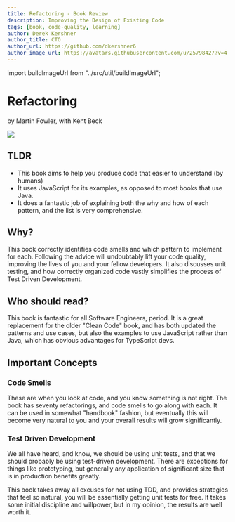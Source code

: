 ```yaml
---
title: Refactoring - Book Review
description: Improving the Design of Existing Code
tags: [book, code-quality, learning]
author: Derek Kershner
author_title: CTO
author_url: https://github.com/dkershner6
author_image_url: https://avatars.githubusercontent.com/u/25798427?v=4
---
```


import buildImageUrl from "../src/util/buildImageUrl";

# Refactoring

by Martin Fowler, with Kent Beck

<div
    style={{
        display: "flex",
        alignItems: "center",
        justifyContent: "center",
        width: "100%",
        overflow: "hidden",
    }}
>
    <img src={buildImageUrl("refactoring.jpg")} />
</div>

## TLDR

-   This book aims to help you produce code that easier to understand (by humans)
-   It uses JavaScript for its examples, as opposed to most books that use Java.
-   It does a fantastic job of explaining both the why and how of each pattern, and the list is very comprehensive.

## Why?

This book correctly identifies code smells and which pattern to implement for each. Following the advice will undoubtably lift your code quality, improving the lives of you and your fellow developers. It also discusses unit testing, and how correctly organized code vastly simplifies the process of Test Driven Development.

<!--truncate-->

## Who should read?

This book is fantastic for all Software Engineers, period. It is a great replacement for the older "Clean Code" book, and has both updated the patterns and use cases, but also the examples to use JavaScript rather than Java, which has obvious advantages for TypeScript devs.

## Important Concepts

### Code Smells

These are when you look at code, and you know something is not right. The book has seventy refactorings, and code smells to go along with each. It can be used in somewhat "handbook" fashion, but eventually this will become very natural to you and your overall results will grow significantly.

### Test Driven Development

We all have heard, and know, we should be using unit tests, and that we should probably be using test-driven development. There are exceptions for things like prototyping, but generally any application of significant size that is in production benefits greatly.

This book takes away all excuses for not using TDD, and provides strategies that feel so natural, you will be essentially getting unit tests for free. It takes some initial discipline and willpower, but in my opinion, the results are well worth it.
